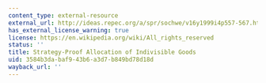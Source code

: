 ```yaml
---
content_type: external-resource
external_url: http://ideas.repec.org/a/spr/sochwe/v16y1999i4p557-567.html
has_external_license_warning: true
license: https://en.wikipedia.org/wiki/All_rights_reserved
status: ''
title: Strategy-Proof Allocation of Indivisible Goods
uid: 3584b3da-baf9-43b6-a3d7-b849bd78d18d
wayback_url: ''
---
```

